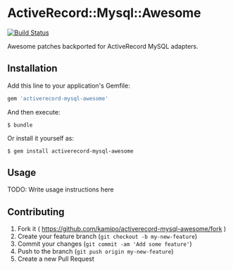 # ActiveRecord::Mysql::Awesome

[![Build Status](https://travis-ci.org/kamipo/activerecord-mysql-awesome.png?branch=master)](https://travis-ci.org/kamipo/activerecord-mysql-awesome)

Awesome patches backported for ActiveRecord MySQL adapters.

## Installation

Add this line to your application's Gemfile:

```ruby
gem 'activerecord-mysql-awesome'
```

And then execute:

    $ bundle

Or install it yourself as:

    $ gem install activerecord-mysql-awesome

## Usage

TODO: Write usage instructions here

## Contributing

1. Fork it ( https://github.com/kamipo/activerecord-mysql-awesome/fork )
2. Create your feature branch (`git checkout -b my-new-feature`)
3. Commit your changes (`git commit -am 'Add some feature'`)
4. Push to the branch (`git push origin my-new-feature`)
5. Create a new Pull Request
